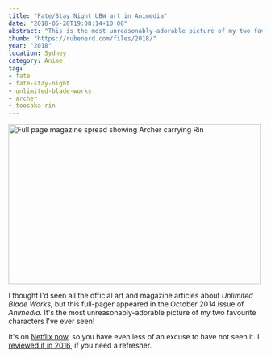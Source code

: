 ```yaml
---
title: "Fate/Stay Night UBW art in Animedia"
date: "2018-05-28T19:08:14+10:00"
abstract: "This is the most unreasonably-adorable picture of my two favourite characters"
thumb: "https://rubenerd.com/files/2018/"
year: "2018"
location: Sydney
category: Anime
tag:
- fate
- fate-stay-night
- unlimited-blade-works
- archer
- toosaka-rin
---
```

<p><img src="https://rubenerd.com/files/2018/fsn-ubw-animedia@1x.jpg" srcset="https://rubenerd.com/files/2018/fsn-ubw-animedia@1x.jpg 1x, https://rubenerd.com/files/2018/fsn-ubw-animedia@2x.jpg 2x" alt="Full page magazine spread showing Archer carrying Rin" style="width:500px; height:317px" /></p>

I thought I'd seen all the official art and magazine articles about *Unlimited Blade Works*, but this full-pager appeared in the October 2014 issue of *Animedia*. It's the most unreasonably-adorable picture of my two favourite characters I've ever seen!

It's on [Netflix now], so you have even less of an excuse to have not seen it. I [reviewed it in 2016], if you need a refresher.

[Netflix now]: https://www.netflix.com/au/title/80040330
[reviewed it in 2016]: https://rubenerd.com/fate-stay-night-unlimited-blade-works/
